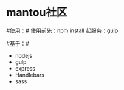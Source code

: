 mantou社区
=============

#使用：#
使用前先：npm install
起服务：gulp

#基于：#
* nodejs 
* gulp
* express
* Handlebars
* sass
